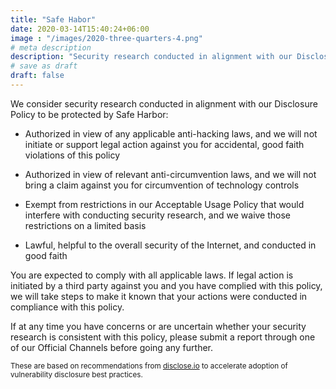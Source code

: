 ```yaml
---
title: "Safe Habor"
date: 2020-03-14T15:40:24+06:00
image : "/images/2020-three-quarters-4.png"
# meta description
description: "Security research conducted in alignment with our Disclosure Policy to be protected by Safe Harbor"
# save as draft
draft: false
---
```


We consider security research conducted in alignment with our Disclosure Policy to be protected by Safe Harbor:

  - Authorized in view of any applicable anti-hacking laws, and we will not initiate or support legal action against you for accidental, good faith violations of this policy

  - Authorized in view of relevant anti-circumvention laws, and we will not bring a claim against you for circumvention of technology controls

  - Exempt from restrictions in our Acceptable Usage Policy that would interfere with conducting security research, and we waive those restrictions on a limited basis
  
  - Lawful, helpful to the overall security of the Internet, and conducted in good faith

You are expected to comply with all applicable laws. If legal action is initiated by a third party against you and you have complied with this policy, we will take steps to make it known that your actions were conducted in compliance with this policy.</p>

If at any time you have concerns or are uncertain whether your security research is consistent with this policy, please submit a report through one of our Official Channels before going any further.

<small>These are based on recommendations from [disclose.io](https://disclose.io) to accelerate adoption of vulnerability disclosure best practices.</small>